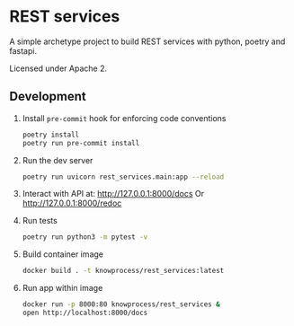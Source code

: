# REST services

A simple archetype project to build REST services with python, poetry and fastapi.

Licensed under Apache 2.

## Development

1. Install `pre-commit` hook for enforcing code conventions

   ```sh
   poetry install
   poetry run pre-commit install
   ```

1. Run the dev server

   ```sh
   poetry run uvicorn rest_services.main:app --reload
   ```

1. Interact with API at: <http://127.0.0.1:8000/docs>
   Or <http://127.0.0.1:8000/redoc>

1. Run tests

   ```sh
   poetry run python3 -m pytest -v
   ```

1. Build container image

   ```sh
   docker build . -t knowprocess/rest_services:latest
   ```

1. Run app within image

   ```sh
   docker run -p 8000:80 knowprocess/rest_services &
   open http://localhost:8000/docs
   ```
